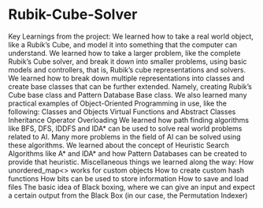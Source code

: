 # Rubik-Cube-Solver
Key Learnings from the project:
We learned how to take a real world object, like a Rubik’s Cube, and model it into something that the computer can understand.
We learned how to take a larger problem, like the complete Rubik’s Cube solver, and break it down into smaller problems, using basic models and controllers, that is, Rubik’s cube representations and solvers.
We learned how to break down multiple representations into classes and create base classes that can be further extended. Namely, creating Rubik’s Cube base class and Pattern Database Base class.
We also learned many practical examples of Object-Oriented Programming in use, like the following:
Classes and Objects
Virtual Functions and Abstract Classes
Inheritance
Operator Overloading
We learned how path finding algorithms like BFS, DFS, IDDFS and IDA* can be used to solve real world problems related to AI. Many more problems in the field of AI can be solved using these algorithms.
We learned about the concept of Heuristic Search Algorithms like A* and IDA* and how Pattern Databases can be created to provide that heuristic.
Miscellaneous things we learned along the way:
How unordered_map<> works for custom objects
How to create custom hash functions
How bits can be used to store information
How to save and load files
The basic idea of Black boxing, where we can give an input and expect a certain output from the Black Box (in our case, the Permutation Indexer)
